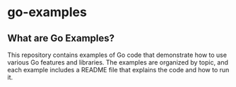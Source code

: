 # go-examples

## What are Go Examples?
This repository contains examples of Go code that demonstrate how to use various Go features and libraries. The examples are organized by topic, and each example includes a README file that explains the code and how to run it.